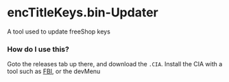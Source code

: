 # encTitleKeys.bin-Updater
A tool used to update freeShop keys
       
       
       
       
### How do I use this? ###
Goto the releases tab up there, and download the `.CIA`. Install the CIA with a tool such as [FBI](https://github.com/Steveice10/FBI), or the devMenu
